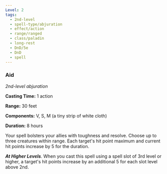 ```yaml
---
Level: 2
tags:
  - 2nd-level
  - spell-type/abjuration
  - effect/action
  - range/ranged
  - class/paladin
  - long-rest
  - DnD/5e
  - DnD
  - spell
---
```

### Aid

*2nd-level abjuration*

**Casting Time:** 1 action

**Range:** 30 feet

**Components:** V, S, M (a tiny strip of white cloth)

**Duration:** 8 hours

Your spell bolsters your allies with toughness and resolve. Choose up to three creatures within range. Each target's hit point maximum and current hit points increase by 5 for the duration.

***At Higher Levels***. When you cast this spell using a spell slot of 3rd level or higher, a target's hit points increase by an additional 5 for each slot level above 2nd.